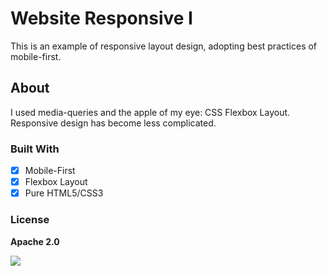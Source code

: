 # Website Responsive I

This is an example of responsive layout design, adopting best practices of mobile-first.

## About

I used media-queries and the apple of my eye: CSS Flexbox Layout. Responsive design has become less complicated.

### Built With

- [x] Mobile-First
- [x] Flexbox Layout
- [x] Pure HTML5/CSS3

### License

**Apache 2.0**

<img src="images/Template-index-html.png">
